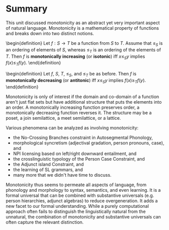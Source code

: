 # Summary

This unit discussed monotonicity as an abstract yet very important aspect of natural language.
Monotonicity is a mathematical property of functions and breaks down into two distinct notions.

\begin{definition}
Let $f: S \rightarrow T$ be a function from $S$ to $T$.
Assume that $\leq_S$ is an ordering of elements of $S$, whereas $\leq_T$ is an ordering of the elements of $T$.
Then $f$ is **monotonically increasing** (or **isotonic**) iff $x \leq_S y$ implies $f(x) \leq_T f(y)$.
\end{definition}

\begin{definition}
Let $f$, $S$, $T$, $\leq_S$, and $\leq_T$ be as before.
Then $f$ is **monotonically decreasing** (or **antitonic**) iff $x \leq_S y$ implies $f(x) \geq_T f(y)$.
\end{definition}

Monotonicity is only of interest if the domain and co-domain of a function aren't just flat sets but have additional structure that puts the elements into an order.
A monotonically increasing function preserves order, a monotonically decreasing function reverses it.
The structure may be a poset, a join semilattice, a meet semilattice, or a lattice.

Various phenomena can be analyzed as involving monotonicity:

- the No-Crossing Branches constraint in Autosegmental Phonology,
- morphological syncretism (adjectival gradation, person pronouns, case), and
- NPI licensing based on left/right downward entailment, and
- the crosslinguistic typology of the Person Case Constraint, and
- the Adjunct island Constraint, and
- the learning of SL grammars, and
- many more that we didn't have time to discuss.

Monotonicity thus seems to permeate all aspects of language, from phonology and morphology to syntax, semantics, and even learning.
It is a formal universal that can be combined with substantive universals (e.g. person hierarchies, adjunct algebras) to reduce overgeneration.
It adds a new facet to our formal understanding.
While a purely computational approach often fails to distinguish the linguistically natural from the unnatural, the combination of monotonicity and substantive universals can often capture the relevant distinction.

